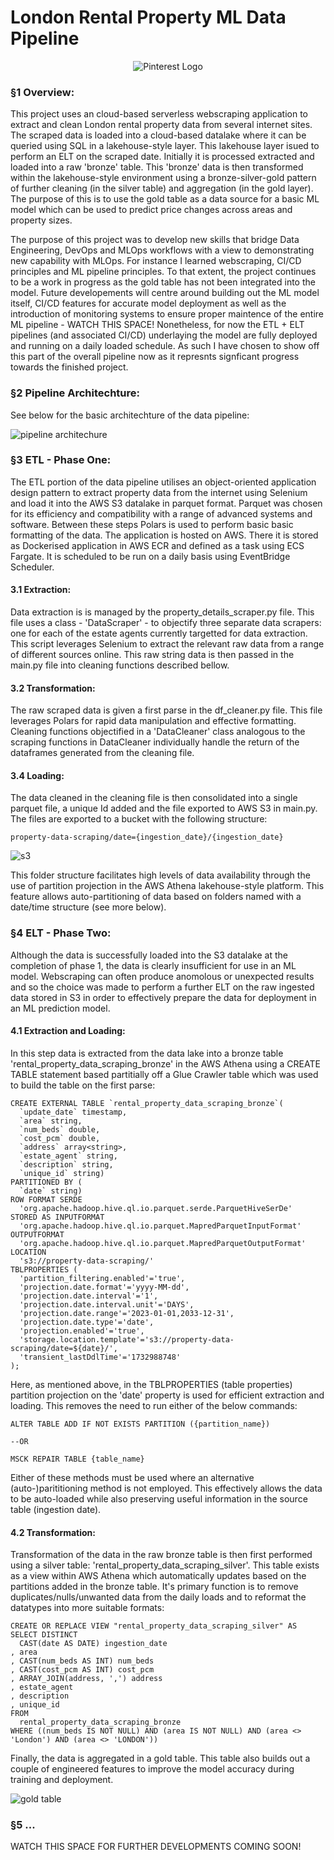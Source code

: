 # London Rental Property ML Data Pipeline

<p align="center">
    <img src="https://github.com/WillEckersley/Property_Web_Scraper/blob/main/readme_images/HEADER.webp" alt="Pinterest Logo">
</p>

### §1 Overview:

This project uses an cloud-based serverless webscraping application to extract and clean London rental property data from several internet sites. The scraped data is loaded into a cloud-based datalake where it can be queried using SQL in a lakehouse-style
layer. This lakehouse layer isued to perform an ELT on the scraped date. Initially it is processed extracted and loaded into a raw 'bronze' table. This 'bronze' data is then transformed within the lakehouse-style environment using a bronze-silver-gold pattern of further cleaning (in the silver table) and aggregation (in the gold layer). The purpose of this is to use 
the gold table as a data source for a basic ML model which can be used to predict price changes across areas and property sizes.

The purpose of this project was to develop new skills that bridge Data Engineering, DevOps and MLOps workflows with a view to demonstrating new capability with MLOps. For instance I learned webscraping, CI/CD principles and ML pipeline principles. To that extent, the 
project continues to be a work in progress as the gold table has not been integrated into the model. Future developements will centre around building out the ML model itself, CI/CD features for accurate model deployment as well as the introduction of monitoring systems to ensure proper maintence of the entire ML pipeline - WATCH THIS SPACE!
Nonetheless, for now the ETL + ELT pipelines (and associated CI/CD) underlaying the model are fully deployed and running on a daily loaded schedule. As such I have chosen to show off this part of the overall pipeline now as it represnts signficant progress towards the finished project.

### §2 Pipeline Architechture:

See below for the basic architechture of the data pipeline:

![pipeline architechure](https://github.com/WillEckersley/Property_Web_Scraper/blob/main/readme_images/property_ml_pipeline.svg)

### §3 ETL - Phase One:

The ETL portion of the data pipeline utilises an object-oriented application design pattern to extract property data from the internet using Selenium and load it into the AWS S3 datalake in parquet format. Parquet was chosen for its efficiency and compatibility with a range of advanced systems and software. Between these steps Polars is used to perform basic basic 
formatting of the data. The application is hosted on AWS. There it is stored as Dockerised application in AWS ECR and defined as a task using ECS Fargate. It is scheduled to be run on a daily basis using EventBridge Scheduler. 

#### 3.1 Extraction:

Data extraction is is managed by the property_details_scraper.py file. This file uses a class - 'DataScraper' - to objectify three separate data scrapers: one for each of the estate agents currently targetted for data extraction. This script leverages Selenium to 
extract the relevant raw data from a range of different sources online. This raw string data is then passed in the main.py file into cleaning functions described bellow.

#### 3.2 Transformation:

The raw scraped data is given a first parse in the df_cleaner.py file. This file leverages Polars for rapid data manipulation and effective formatting. Cleaning functions objectified in a 'DataCleaner' class analogous to the scraping functions in DataCleaner individually handle the return of the dataframes generated from the cleaning file. 

#### 3.4 Loading: 

The data cleaned in the cleaning file is then consolidated into a single parquet file, a unique Id added and the file exported to AWS S3 in main.py. The files are exported to a bucket with the following structure: 

```
property-data-scraping/date={ingestion_date}/{ingestion_date}
```

![s3](https://github.com/WillEckersley/Property_Web_Scraper/blob/main/readme_images/S3.png)

This folder structure facilitates high levels of data availability through the use of partition projection in the AWS Athena lakehouse-style platform. This feature allows auto-partitioning of data based on folders named with a date/time structure (see more below).  

### §4 ELT - Phase Two:

Although the data is successfully loaded into the S3 datalake at the completion of phase 1, the data is clearly insufficient for use in an ML model. Webscraping can often produce anomolous or unexpected results and so the choice was made to perform a further ELT on the raw ingested data stored in S3 in order to effectively prepare the data for deployment in an ML prediction model. 

#### 4.1 Extraction and Loading:

In this step data is extracted from the data lake into a bronze table 'rental_property_data_scraping_bronze' in the AWS Athena using a CREATE TABLE statement based partitially off a Glue Crawler table which was used to build the table on the first parse:  
```
CREATE EXTERNAL TABLE `rental_property_data_scraping_bronze`(
  `update_date` timestamp, 
  `area` string, 
  `num_beds` double, 
  `cost_pcm` double, 
  `address` array<string>, 
  `estate_agent` string, 
  `description` string, 
  `unique_id` string)
PARTITIONED BY ( 
  `date` string)
ROW FORMAT SERDE 
  'org.apache.hadoop.hive.ql.io.parquet.serde.ParquetHiveSerDe' 
STORED AS INPUTFORMAT 
  'org.apache.hadoop.hive.ql.io.parquet.MapredParquetInputFormat' 
OUTPUTFORMAT 
  'org.apache.hadoop.hive.ql.io.parquet.MapredParquetOutputFormat'
LOCATION
  's3://property-data-scraping/'
TBLPROPERTIES (
  'partition_filtering.enabled'='true', 
  'projection.date.format'='yyyy-MM-dd', 
  'projection.date.interval'='1', 
  'projection.date.interval.unit'='DAYS', 
  'projection.date.range'='2023-01-01,2033-12-31', 
  'projection.date.type'='date', 
  'projection.enabled'='true', 
  'storage.location.template'='s3://property-data-scraping/date=${date}/', 
  'transient_lastDdlTime'='1732988748'
);
```
Here, as mentioned above, in the TBLPROPERTIES (table properties) partition projection on the 'date' property is used for efficient extraction and loading. This removes the need to run either of the 
below commands: 
```
ALTER TABLE ADD IF NOT EXISTS PARTITION ({partition_name})

--OR

MSCK REPAIR TABLE {table_name}
```
Either of these methods must be used where an alternative (auto-)parititioning method is not employed. This effectively allows the data to be auto-loaded while also preserving useful information in the source table (ingestion date).

#### 4.2 Transformation:

Transformation of the data in the raw bronze table is then first performed using a silver table: 'rental_property_data_scraping_silver'. This table exists as a view within AWS Athena which automatically updates based on the partitions added in the bronze table. It's 
primary function is to remove duplicates/nulls/unwanted data from the daily loads and to reformat the datatypes into more suitable formats: 
```
CREATE OR REPLACE VIEW "rental_property_data_scraping_silver" AS 
SELECT DISTINCT
  CAST(date AS DATE) ingestion_date
, area
, CAST(num_beds AS INT) num_beds
, CAST(cost_pcm AS INT) cost_pcm
, ARRAY_JOIN(address, ',') address
, estate_agent
, description
, unique_id
FROM
  rental_property_data_scraping_bronze
WHERE ((num_beds IS NOT NULL) AND (area IS NOT NULL) AND (area <> 'London') AND (area <> 'LONDON'))
```
Finally, the data is aggregated in a gold table. This table also builds out a couple of engineered features to improve the model accuracy during training and deployment.  

![gold table](https://github.com/WillEckersley/Property_Web_Scraper/blob/main/readme_images/gold_table.png)

### §5 ...

WATCH THIS SPACE FOR FURTHER DEVELOPMENTS COMING SOON! 







